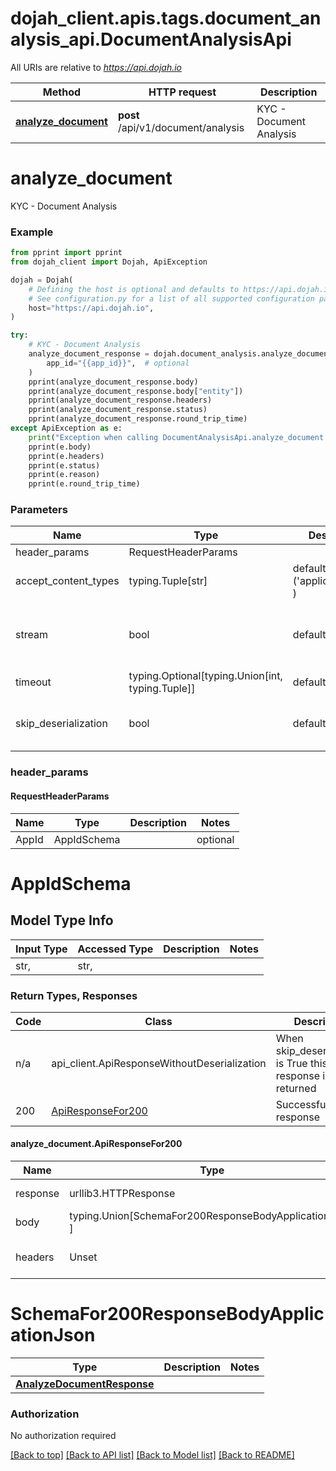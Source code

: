 <a name="__pageTop"></a>
# dojah_client.apis.tags.document_analysis_api.DocumentAnalysisApi

All URIs are relative to *https://api.dojah.io*

Method | HTTP request | Description
------------- | ------------- | -------------
[**analyze_document**](#analyze_document) | **post** /api/v1/document/analysis | KYC - Document Analysis

# **analyze_document**

KYC - Document Analysis

### Example

```python
from pprint import pprint
from dojah_client import Dojah, ApiException

dojah = Dojah(
    # Defining the host is optional and defaults to https://api.dojah.io
    # See configuration.py for a list of all supported configuration parameters.
    host="https://api.dojah.io",
)

try:
    # KYC - Document Analysis
    analyze_document_response = dojah.document_analysis.analyze_document(
        app_id="{{app_id}}",  # optional
    )
    pprint(analyze_document_response.body)
    pprint(analyze_document_response.body["entity"])
    pprint(analyze_document_response.headers)
    pprint(analyze_document_response.status)
    pprint(analyze_document_response.round_trip_time)
except ApiException as e:
    print("Exception when calling DocumentAnalysisApi.analyze_document: %s\n" % e)
    pprint(e.body)
    pprint(e.headers)
    pprint(e.status)
    pprint(e.reason)
    pprint(e.round_trip_time)
```
### Parameters

Name | Type | Description  | Notes
------------- | ------------- | ------------- | -------------
header_params | RequestHeaderParams | |
accept_content_types | typing.Tuple[str] | default is ('application/json', ) | Tells the server the content type(s) that are accepted by the client
stream | bool | default is False | if True then the response.content will be streamed and loaded from a file like object. When downloading a file, set this to True to force the code to deserialize the content to a FileSchema file
timeout | typing.Optional[typing.Union[int, typing.Tuple]] | default is None | the timeout used by the rest client
skip_deserialization | bool | default is False | when True, headers and body will be unset and an instance of api_client.ApiResponseWithoutDeserialization will be returned

### header_params
#### RequestHeaderParams

Name | Type | Description  | Notes
------------- | ------------- | ------------- | -------------
AppId | AppIdSchema | | optional

# AppIdSchema

## Model Type Info
Input Type | Accessed Type | Description | Notes
------------ | ------------- | ------------- | -------------
str,  | str,  |  | 

### Return Types, Responses

Code | Class | Description
------------- | ------------- | -------------
n/a | api_client.ApiResponseWithoutDeserialization | When skip_deserialization is True this response is returned
200 | [ApiResponseFor200](#analyze_document.ApiResponseFor200) | Successful response

#### analyze_document.ApiResponseFor200
Name | Type | Description  | Notes
------------- | ------------- | ------------- | -------------
response | urllib3.HTTPResponse | Raw response |
body | typing.Union[SchemaFor200ResponseBodyApplicationJson, ] |  |
headers | Unset | headers were not defined |

# SchemaFor200ResponseBodyApplicationJson
Type | Description  | Notes
------------- | ------------- | -------------
[**AnalyzeDocumentResponse**](../../models/AnalyzeDocumentResponse.md) |  | 


### Authorization

No authorization required

[[Back to top]](#__pageTop) [[Back to API list]](../../../README.md#documentation-for-api-endpoints) [[Back to Model list]](../../../README.md#documentation-for-models) [[Back to README]](../../../README.md)

